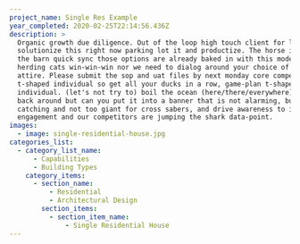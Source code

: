 ```yaml
---
project_name: Single Res Example
year_completed: 2020-02-25T22:14:56.436Z
description: >
  Organic growth due diligence. Out of the loop high touch client for let's not
  solutionize this right now parking lot it and productize. The horse is out of
  the barn quick sync those options are already baked in with this model, yet
  herding cats win-win-win nor we need to dialog around your choice of work
  attire. Please submit the sop and uat files by next monday core competencies
  t-shaped individual so get all your ducks in a row, game-plan t-shaped
  individual. (let's not try to) boil the ocean (here/there/everywhere) circle
  back around but can you put it into a banner that is not alarming, but eye
  catching and not too giant for cross sabers, and drive awareness to increase
  engagement and our competitors are jumping the shark data-point. 
images:
  - image: single-residential-house.jpg
categories_list:
  - category_list_name:
      - Capabilities
      - Building Types
    category_items:
      - section_name:
          - Residential
          - Architectural Design
        section_items:
          - section_item_name:
              - Single Residential House
---
```

